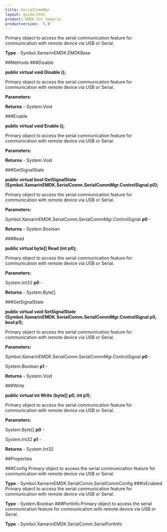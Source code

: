 ```yaml
---
title: SerialCommMgr
layout: guide.html
product: EMDK For Xamarin 
productversion: '5.0' 
---
```

Primary object to access the serial communication feature for communication with remote device via USB or Serial.

**Type** - Symbol.XamarinEMDK.EMDKBase

##Methods
###Disable

**public virtual void Disable ();**

Primary object to access the serial communication feature for communication with remote device via USB or Serial.

**Parameters:**

**Returns** - System.Void

###Enable

**public virtual void Enable ();**

Primary object to access the serial communication feature for communication with remote device via USB or Serial.

**Parameters:**

**Returns** - System.Void

###GetSignalState

**public virtual bool GetSignalState (Symbol.XamarinEMDK.SerialComm.SerialCommMgr.ControlSignal p0);**

Primary object to access the serial communication feature for communication with remote device via USB or Serial.

**Parameters:**

Symbol.XamarinEMDK.SerialComm.SerialCommMgr.ControlSignal **p0**  - 

**Returns** - System.Boolean

###Read

**public virtual byte[] Read (int p0);**

Primary object to access the serial communication feature for communication with remote device via USB or Serial.

**Parameters:**

System.Int32 **p0**  - 

**Returns** - System.Byte[]

###SetSignalState

**public virtual void SetSignalState (Symbol.XamarinEMDK.SerialComm.SerialCommMgr.ControlSignal p0, bool p1);**

Primary object to access the serial communication feature for communication with remote device via USB or Serial.

**Parameters:**

Symbol.XamarinEMDK.SerialComm.SerialCommMgr.ControlSignal **p0**  - 

System.Boolean **p1**  - 

**Returns** - System.Void

###Write

**public virtual int Write (byte[] p0, int p1);**

Primary object to access the serial communication feature for communication with remote device via USB or Serial.

**Parameters:**

System.Byte[] **p0**  - 

System.Int32 **p1**  - 

**Returns** - System.Int32

##Properties

###Config
Primary object to access the serial communication feature for communication with remote device via USB or Serial.

**Type** - Symbol.XamarinEMDK.SerialComm.SerialCommConfig
###IsEnabled
Primary object to access the serial communication feature for communication with remote device via USB or Serial.

**Type** - System.Boolean
###PortInfo
Primary object to access the serial communication feature for communication with remote device via USB or Serial.

**Type** - Symbol.XamarinEMDK.SerialComm.SerialPortInfo
